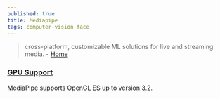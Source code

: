 ```yaml
---
published: true
title: Mediapipe
tags: computer-vision face
---
```

> cross-platform, customizable ML solutions for live and streaming media. - [Home](https://google.github.io/mediapipe/)

### [GPU Support ](tgetting_started/gpu_support.html#opengl-es-setup-on-linux-desktop)

MediaPipe supports OpenGL ES up to version 3.2.